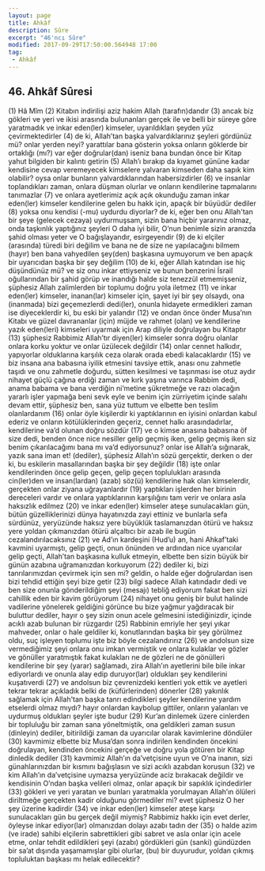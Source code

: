```yaml
---
layout: page
title: Ahkâf
description: Sûre
excerpt: "46'ncı Sûre"
modified: 2017-09-29T17:50:00.564948 17:00
tag: 
 - Ahkâf
---
```


## 46. Ahkâf Sûresi

(1) Hâ Mîm
(2) Kitabın indirilişi aziz hakim Allah (tarafın)dandır
(3) ancak biz gökleri ve yeri ve ikisi arasında bulunanları gerçek ile ve belli bir süreye göre yaratmadık ve inkar eden(ler) kimseler, uyarıldıkları şeyden yüz çevirmektedirler
(4) de ki, Allah’tan başka yalvardıklarınız şeyleri gördünüz mü? onlar yerden neyi? yarattılar bana gösterin yoksa onların göklerde bir ortaklığı (mı?) var eğer doğrular(dan) iseniz bana bundan önce bir Kitap yahut bilgiden bir kalıntı getirin 
(5) Allah’ı bırakıp da kıyamet gününe kadar kendisine cevap veremeyecek kimselere yalvaran kimseden daha sapık kim olabilir? oysa onlar bunların yalvardıklarından habersizdirler
(6) ve insanlar toplandıkları zaman, onlara düşman olurlar ve onların kendilerine tapmalarını tanımazlar
(7) ve onlara ayetlerimiz açık açık okunduğu zaman inkar eden(ler) kimseler kendilerine gelen bu hakk için, apaçık bir büyüdür dediler
(8) yoksa onu kendisi (-mu) uydurdu diyorlar? de ki, eğer ben onu Allah'tan bir şeye (gelecek cezaya) uydurmuşsam, sizin bana hiçbir yararınız olmaz, onda taşkınlık yaptığınız şeyleri O daha iyi bilir, O’nun benimle sizin aranızda şahid olması yeter ve O bağışlayandır, esirgeyendir 
(9) de ki elçiler (arasında) türedi biri değilim ve bana ne de size ne yapılacağını bilmem (hayır) ben bana vahyedilen şey(den) başkasına uymuyorum ve ben apaçık bir uyarıcıdan başka bir şey değilim
(10) de ki, eğer Allah katından ise hiç düşündünüz mü? ve siz onu inkar ettiyseniz ve bunun benzerini İsrail oğullarından bir şahid görüp ve inandığı halde siz tenezzül etmemişseniz, şüphesiz Allah zalimlerden bir toplumu doğru yola iletmez 
(11) ve inkar eden(ler) kimseler, inanan(lar) kimseler için, şayet iyi bir şey olsaydı, ona (inanmada) bizi geçemezlerdi dedi(ler), onunla hidayete ermedikleri zaman ise diyeceklerdir ki, bu eski bir yalandır
(12) ve ondan önce önder Musa’nın Kitabı ve güzel davrananlar (için) müjde ve rahmet (olan) ve kendilerine yazık eden(leri) kimseleri uyarmak için Arap diliyle doğrulayan bu Kitaptır 
(13) şüphesiz Rabbimiz Allah’tır diyen(ler) kimseler sonra doğru olanlar onlara korku yoktur ve onlar üzülecek değildir
(14) onlar cennet halkıdır, yapıyorlar olduklarına karşılık ceza olarak orada ebedi kalacaklardır 
(15) ve biz insana ana babasına iyilik etmesini tavsiye ettik, anası onu zahmetle taşıdı ve onu zahmetle doğurdu, sütten kesilmesi ve taşınması ise otuz aydır nihayet güçlü çağına erdiği zaman ve kırk yaşına varınca Rabbim dedi, anama babama ve bana verdiğin ni’metine şükretmeğe ve razı olacağın yararlı işler yapmağa beni sevk eyle ve benim için zürriyetim içinde salahı devam ettir, şüphesiz ben, sana yüz tuttum ve elbette ben teslim olanlardanım
(16) onlar öyle kişilerdir ki yaptıklarının en iyisini onlardan kabul ederiz ve onların kötülüklerinden geçeriz, cennet halkı arasındadırlar, kendilerine va’d olunan doğru sözdür
(17) ve o kimse anasına babasına öf size dedi, benden önce nice nesiller gelip geçmiş iken, gelip geçmiş iken siz benim çıkarılacağımı  bana mı va’d ediyorsunuz? onlar ise Allah’a sığınarak, yazık sana iman et! (dediler), şüphesiz Allah’ın sözü gerçektir, derken o der ki, bu eskilerin masallarından başka bir şey değildir
(18) işte onlar kendilerinden önce gelip geçen, gelip geçen toplulukları arasında cin(ler)den ve insan(lardan) (azab) söz(ü) kendilerine hak olan kimselerdir, gerçekten onlar ziyana uğrayanlardır
(19) yaptıkları işlerden her birinin dereceleri vardır ve onlara yaptıklarının karşılığını tam verir ve onlara asla haksızlık edilmez
(20) ve inkar eden(ler) kimseler ateşe sunulacakları gün, bütün güzelliklerinizi dünya hayatınızda zayi ettiniz ve bunlarla sefa sürdünüz, yeryüzünde haksız yere büyüklük taslamanızdan ötürü ve  haksız yere yoldan çıkmanızdan ötürü alçaltıcı bir azab ile bugün cezalandırılacaksınız
(21) ve Ad’ın kardeşini (Hud’u) an, hani Ahkaf’taki kavmini uyarmıştı, gelip geçti, onun önünden ve ardından nice uyarıcılar gelip geçti,  Allah’tan başkasına kulluk etmeyin, elbette ben sizin büyük bir günün azabına uğramanızdan korkuyorum 
(22) dediler ki, bizi tanrılarımızdan çevirmek için sen mi? geldin, o halde eğer doğrulardan isen bizi tehdid ettiğin şeyi bize getir
(23) bilgi sadece Allah katındadır dedi ve ben size onunla gönderildiğim şeyi (mesajı) tebliğ ediyorum fakat ben sizi cahillik eden bir kavim görüyorum
(24) nihayet onu geniş bir bulut halinde vadilerine yönelerek geldiğini görünce bu bize yağmur yağdıracak bir buluttur dediler, hayır o şey sizin onun acele gelmesini istediğinizdir, içinde acıklı azab bulunan bir rüzgardır
(25) Rabbinin emriyle her şeyi yıkar mahveder, onlar o hale geldiler ki, konutlarından başka bir şey görülmez oldu, suç işleyen toplumu işte biz böyle cezalandırırız
(26) ve andolsun size vermediğimiz şeyi onlara onu imkan vermiştik ve onlara kulaklar ve gözler ve gönüller yaratmıştık fakat kulakları ne de gözleri ne de gönülleri kendilerine bir şey (yarar) sağlamadı, zira Allah’ın ayetlerini bile bile inkar ediyorlardı ve onunla alay edip duruyor(lar) oldukları şey kendilerini kuşatıverdi
(27) ve andolsun biz çevrenizdeki kentleri yok ettik ve ayetleri tekrar tekrar açıkladık belki de (küfürlerinden) dönerler
(28) yakınlık sağlamak için Allah'tan başka tanrı edindikleri şeyler kendilerine yardım etselerdi olmaz mıydı? hayır onlardan kaybolup gittiler, onların yalanları ve uydurmuş oldukları şeyler işte budur 
(29) Kur’an dinlemek üzere cinlerden bir topluluğu bir zaman sana yöneltmiştik, ona geldikleri zaman susun (dinleyin) dediler, bitirildiği zaman da uyarıcılar olarak kavimlerine döndüler
(30) kavmimiz elbette biz Musa’dan sonra indirilen kendinden öncekini doğrulayan, kendinden öncekini gerçeğe ve doğru yola götüren bir Kitap dinledik dediler
(31) kavmimiz Allah’ın da’vetçisine uyun ve O’na inanın, sizi günahlarınızdan bir kısmını bağışlasın ve sizi acıklı azabdan korusun
(32) ve kim Allah’ın da’vetçisine uymazsa yeryüzünde aciz bırakacak değildir ve kendisinin O’ndan başka velileri olmaz, onlar apaçık bir sapıklık içindedirler
(33) gökleri ve yeri yaratan ve bunları yaratmakla yorulmayan Allah’ın ölüleri diriltmeğe gerçekten kadir olduğunu görmediler mi? evet şüphesiz O her şey üzerine kadirdir
(34) ve inkar eden(ler) kimseler ateşe karşı sunulacakları gün bu gerçek değil miymiş? Rabbimiz hakkı için evet derler, öyleyse inkar ediyor(lar) olmanızdan dolayı azabı tadın der
(35) o halde azim (ve irade) sahibi elçilerin sabrettikleri gibi sabret ve asla onlar için acele etme, onlar tehdit edildikleri şeyi (azabı) gördükleri gün (sanki) gündüzden bir sa’at dışında yaşamamışlar gibi olurlar, (bu) bir duyurudur, yoldan çıkmış topluluktan başkası mı helak edilecektir?
